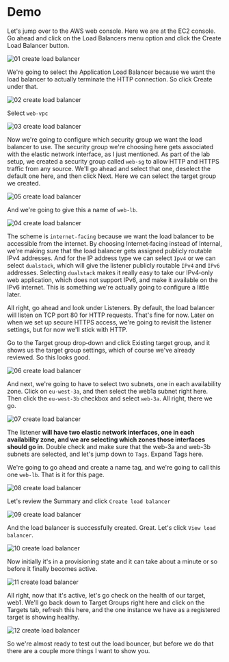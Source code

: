# Demo

Let's jump over to the AWS web console. Here we are at the EC2 console. Go ahead and click on the Load Balancers menu option and click the Create Load Balancer button. 

![01 create load balancer](./.resources/02-creating-app-load-balancer/01.png)

We're going to select the Application Load Balancer because we want the load balancer to actually terminate the HTTP connection. So click Create under that. 

![02 create load balancer](./.resources/02-creating-app-load-balancer/02.png)

Select `web-vpc`

![03 create load balancer](./.resources/02-creating-app-load-balancer/03.png)

Now we're going to configure which security group we want the load balancer to use. The security group we're choosing here gets associated with the elastic network interface, as I just mentioned. As part of the lab setup, we created a security group called `web‑sg` to allow HTTP and HTTPS traffic from any source. We'll go ahead and select that one, deselect the default one here, and then click Next. Here we can select the target group we created.

![05 create load balancer](./.resources/02-creating-app-load-balancer/05.png)

And we're going to give this a name of `web‑lb`. 

![04 create load balancer](./.resources/02-creating-app-load-balancer/04.png)

The scheme is `internet‑facing` because we want the load balancer to be accessible from the internet. By choosing Internet‑facing instead of Internal, we're making sure that the load balancer gets assigned publicly routable IPv4 addresses. And for the IP address type we can select `Ipv4` or we can select `dualstack`, which will give the listener publicly routable `IPv4` and `IPv6` addresses. Selecting `dualstack` makes it really easy to take our IPv4‑only web application, which does not support IPv6, and make it available on the IPv6 internet. This is something we're actually going to configure a little later. 

All right, go ahead and look under Listeners. By default, the load balancer will listen on TCP port 80 for HTTP requests. That's fine for now. Later on when we set up secure HTTPS access, we're going to revisit the listener settings, but for now we'll stick with HTTP. 

Go to the Target group drop‑down and click Existing target group, and it shows us the target group settings, which of course we've already reviewed. So this looks good.

![06 create load balancer](./.resources/02-creating-app-load-balancer/06.png)

And next, we're going to have to select two subnets, one in each availability zone. Click on `eu-west-3a`, and then select the web1a subnet right here. Then click the `eu-west-3b` checkbox and select `web-3a`. All right, there we go. 

![07 create load balancer](./.resources/02-creating-app-load-balancer/07.png)

The listener **will have two elastic network interfaces, one in each availability zone, and we are selecting which zones those interfaces should go in**. Double check and make sure that the web-3a and web-3b subnets are selected, and let's jump down to `Tags`. Expand Tags here. 

We're going to go ahead and create a name tag, and we're going to call this one `web‑lb`. That is it for this page. 

![08 create load balancer](./.resources/02-creating-app-load-balancer/08.png)

Let's review the Summary and click `Create load balancer` 

![09 create load balancer](./.resources/02-creating-app-load-balancer/09.png)

And the load balancer is successfully created. Great. Let's click `View load balancer`. 

![10 create load balancer](./.resources/02-creating-app-load-balancer/10.png)

Now initially it's in a provisioning state and it can take about a minute or so before it finally becomes active. 

![11 create load balancer](./.resources/02-creating-app-load-balancer/11.png)

All right, now that it's active, let's go check on the health of our target, web1. We'll go back down to Target Groups right here and click on the Targets tab, refresh this here, and the one instance we have as a registered target is showing healthy. 

![12 create load balancer](./.resources/02-creating-app-load-balancer/12.png)

So we're almost ready to test out the load bouncer, but before we do that there are a couple more things I want to show you.